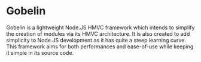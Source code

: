 Gobelin
======

Gobelin is a lightweight Node.JS HMVC framework which intends to simplify the
creation of modules via its HMVC architecture. It is also created to add
simplicity to Node.JS development as it has quite a steep learning curve. This
framework aims for both performances and ease-of-use while keeping it simple in
its source code.
